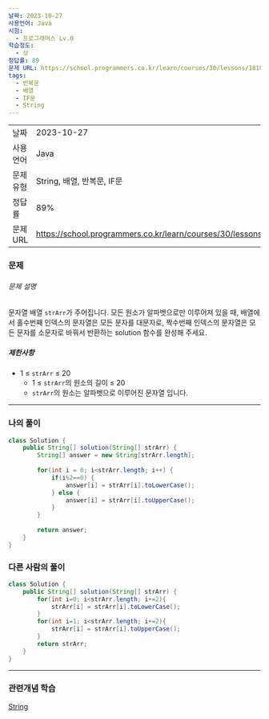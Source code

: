 ```yaml
---
날짜: 2023-10-27
사용언어: Java
시험:
  - 프로그래머스 Lv.0
학습정도:
  - 상
정답률: 89
문제 URL: https://school.programmers.co.kr/learn/courses/30/lessons/181875
tags:
  - 반복문
  - 배열
  - IF문
  - String
---
```

|           |                                                                  |
| --------- | ---------------------------------------------------------------- |
| 날짜      | 2023-10-27                                                       |
| 사용 언어 | Java                                                             |
| 문제 유형 | String, 배열, 반복문, IF문                                       |
| 정답률    | 89%                                                              |
| 문제 URL  | https://school.programmers.co.kr/learn/courses/30/lessons/181875 |

### 문제

###### 문제 설명

문자열 배열 `strArr`가 주어집니다. 모든 원소가 알파벳으로만 이루어져 있을 때, 배열에서 홀수번째 인덱스의 문자열은 모든 문자를 대문자로, 짝수번째 인덱스의 문자열은 모든 문자를 소문자로 바꿔서 반환하는 solution 함수를 완성해 주세요.

##### 제한사항

- 1 ≤ `strArr` ≤ 20
    - 1 ≤ `strArr`의 원소의 길이 ≤ 20
    - `strArr`의 원소는 알파벳으로 이루어진 문자열 입니다.

---

### 나의 풀이

```java
class Solution {
    public String[] solution(String[] strArr) {
        String[] answer = new String[strArr.length];
        
        for(int i = 0; i<strArr.length; i++) {
            if(i%2==0) {
                answer[i] = strArr[i].toLowerCase();
            } else {
                answer[i] = strArr[i].toUpperCase();
            }
        }
        
        return answer;
    }
}
```

### 다른 사람의 풀이

```java
class Solution {
    public String[] solution(String[] strArr) {
        for(int i=0; i<strArr.length; i+=2){
            strArr[i] = strArr[i].toLowerCase();
        }
        for(int i=1; i<strArr.length; i+=2){
            strArr[i] = strArr[i].toUpperCase();
        }
        return strArr;
    }
}
```

---
### 관련개념 학습

[String](Summary/String.md)